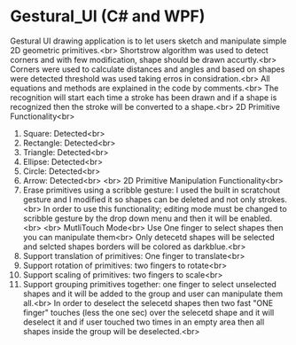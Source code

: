 Gestural_UI (C# and WPF)
===========
Gestural UI drawing application is to let users sketch and manipulate simple 2D geometric primitives.<br\>
Shortstrow algorithm was used to detect corners and with few modification, shape should be drawn accurtly.<br\>
Corners were used to calculate distances and angles and based on shapes were detected threshold was used taking erros in considration.<br\>
All equations and methods are explained in the code by comments.<br\>
The recognition will start each time a stroke has been drawn and if a shape is recognized then the stroke will be converted to a shape.<br\>
2D Primitive Functionality<br\>
1. Square: Detected<br\>
2. Rectangle: Detected<br\>
3. Triangle: Detected<br\>
4. Ellipse: Detected<br\>
5. Circle: Detected<br\>
6. Arrow: Detected<br\>
<br\>
2D Primitive Manipulation Functionality<br\>
1. Erase primitives using a scribble gesture: I used the built in scratchout gesture and I modified it so shapes can be deleted and not only strokes.<br\>
In order to use this functionality; editing mode must be changed to scribble gesture by the drop down menu and then it will be enabled.<br\>
<br\>
MutliTouch Mode<br\>
Use One finger to select shapes then you can manipulate them<br\>
Only detecetd shapes will be selected and selcted shapes borders will be colored as darkblue.<br\>
2. Support translation of primitives: One finger to translate<br\>
3. Support rotation of primitives: two fingers to rotate<br\>
4. Support scaling of primitives: two fingers to scale<br\>
5. Support grouping primitives together: one finger to select unselected shapes and it will be added to the group and user can manipulate them all.<br\>
In order to deselect the selecetd shapes then two fast "ONE finger" touches (less the one sec) over the selecetd shape and it will deselect it and if user touched two times in an empty area then all shapes inside the group will be deselected.<br\>
